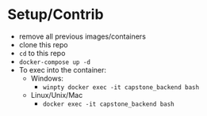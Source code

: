 # Setup/Contrib

- remove all previous images/containers
- clone this repo
- `cd` to this repo
- `docker-compose up -d`
- To exec into the container:
    - Windows:
        - `winpty docker exec -it capstone_backend bash`
    - Linux/Unix/Mac
        - `docker exec -it capstone_backend bash`
